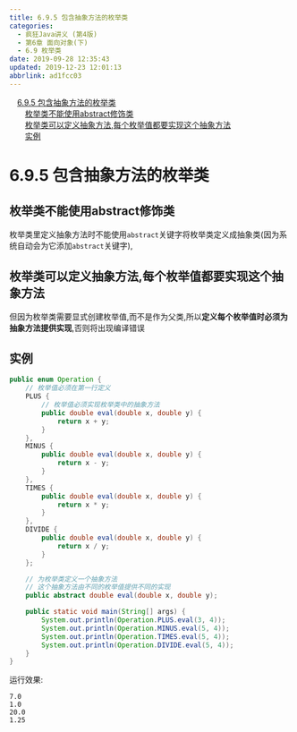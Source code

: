 ```yaml
---
title: 6.9.5 包含抽象方法的枚举类
categories: 
  - 疯狂Java讲义 (第4版)
  - 第6章 面向对象(下)
  - 6.9 枚举类
date: 2019-09-28 12:35:43
updated: 2019-12-23 12:01:13
abbrlink: ad1fcc03
---
```

<div id='my_toc'><a href="/JavaReadingNotes/ad1fcc03/#6-9-5-包含抽象方法的枚举类" class="header_1">6.9.5 包含抽象方法的枚举类</a>&nbsp;<br><a href="/JavaReadingNotes/ad1fcc03/#枚举类不能使用abstract修饰类" class="header_2">枚举类不能使用abstract修饰类</a>&nbsp;<br><a href="/JavaReadingNotes/ad1fcc03/#枚举类可以定义抽象方法-每个枚举值都要实现这个抽象方法" class="header_2">枚举类可以定义抽象方法,每个枚举值都要实现这个抽象方法</a>&nbsp;<br><a href="/JavaReadingNotes/ad1fcc03/#实例" class="header_2">实例</a>&nbsp;<br></div>
<style>.header_1{margin-left: 1em;}.header_2{margin-left: 2em;}.header_3{margin-left: 3em;}.header_4{margin-left: 4em;}.header_5{margin-left: 5em;}.header_6{margin-left: 6em;}</style>
<!--more-->
<script>if (navigator.platform.search('arm')==-1){document.getElementById('my_toc').style.display = 'none';}var e,p = document.getElementsByTagName('p');while (p.length>0) {e = p[0];e.parentElement.removeChild(e);}</script>

<!--end-->
<!--SSTStart-->
# 6.9.5 包含抽象方法的枚举类 #
## 枚举类不能使用abstract修饰类 ##
枚举类里定义抽象方法时不能使用`abstract`关键字将枚举类定义成抽象类(因为系统自动会为它添加`abstract`关键字),
## 枚举类可以定义抽象方法,每个枚举值都要实现这个抽象方法 ##
但因为枚举类需要显式创建枚举值,而不是作为父类,所以**定义每个枚举值时必须为抽象方法提供实现**,否则将出现编译错误
<!--SSTStop-->

## 实例 ##
```java
public enum Operation {
    // 枚举值必须在第一行定义
    PLUS {
        // 枚举值必须实现枚举类中的抽象方法
        public double eval(double x, double y) {
            return x + y;
        }
    },
    MINUS {
        public double eval(double x, double y) {
            return x - y;
        }
    },
    TIMES {
        public double eval(double x, double y) {
            return x * y;
        }
    },
    DIVIDE {
        public double eval(double x, double y) {
            return x / y;
        }
    };

    // 为枚举类定义一个抽象方法
    // 这个抽象方法由不同的枚举值提供不同的实现
    public abstract double eval(double x, double y);

    public static void main(String[] args) {
        System.out.println(Operation.PLUS.eval(3, 4));
        System.out.println(Operation.MINUS.eval(5, 4));
        System.out.println(Operation.TIMES.eval(5, 4));
        System.out.println(Operation.DIVIDE.eval(5, 4));
    }
}

```
运行效果:
```
7.0
1.0
20.0
1.25
```


